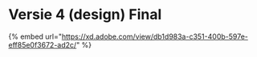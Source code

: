 # Versie 4 \(design\) Final

{% embed url="https://xd.adobe.com/view/db1d983a-c351-400b-597e-eff85e0f3672-ad2c/" %}



